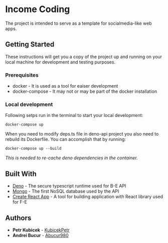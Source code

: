# Income Coding

The project is intended to serve as a template for socialmedia-like web apps.

## Getting Started

These instructions will get you a copy of the project up and running on your local machine for development and testing purposes.

### Prerequisites

* docker - It is used as a tool for eaiser development
* docker-compose - It may not or may be part of the docker installation

### Local development

Following setps run in the terminal to start your local development:

```
docker-compose up
```

When you need to modify deps.ts file in deno-api project you also need to rebuild its Dockerfile. You can accomplish that by running:

```
docker-compose up --build
```
*This is needed to re-cache deno dependencies in the container.*

## Built With

* [Deno](https://deno.land/) - The secure typescript runtime used for B-E API
* [Mongo](https://www.mongodb.com/) - The first NoSQL database used by the API
* [Create React App](https://create-react-app.dev/) - A tool for building application with React library used for F-E

## Authors

* **Petr Kubicek** - [KubicekPetr](https://github.com/KubicekPetr)
* **Andrei Bucur** - [Abucur980](https://github.com/Abucur980)
